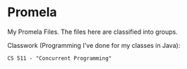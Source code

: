 # Promela

My Promela Files. The files here are classified into groups.

Classwork (Programming I've done for my classes in Java):

    CS 511 - "Concurrent Programming"
